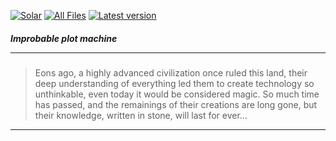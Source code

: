 [logo]: https://media.forgecdn.net/avatars/thumbnails/144/817/62/62/636558110564159207.png "Solar"
[downloads]: http://cf.way2muchnoise.eu/full_289528_downloads.svg "All Files"
[version]: http://cf.way2muchnoise.eu/versions/289528_latest.svg "Latest version"

[![][logo]](https://minecraft.curseforge.com/projects/improbable-plot-machine) [![][downloads]](https://minecraft.curseforge.com/projects/improbable-plot-machine/files) [![][version]](https://minecraft.curseforge.com/projects/improbable-plot-machine)
##### Improbable plot machine <hr/>
> Eons ago, a highly advanced civilization once ruled this land, their deep understanding of everything led them to create technology so unthinkable, even today it would be considered magic. So much time has passed, and the remainings of their creations are long gone, but their knowledge, written in stone, will last for ever...
<hr/>
